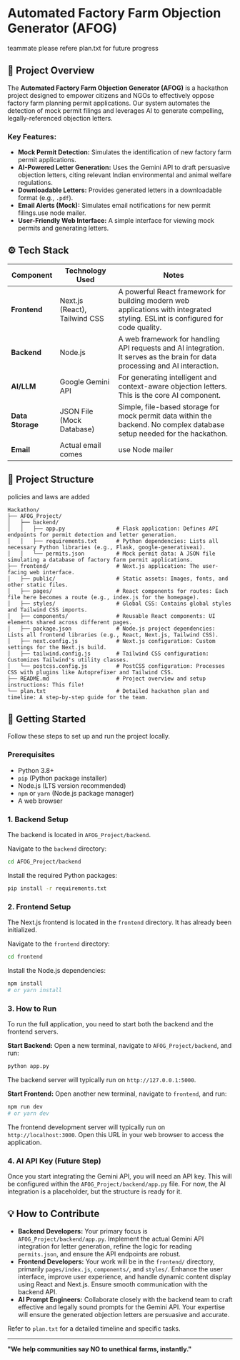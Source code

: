 # Automated Factory Farm Objection Generator (AFOG)

teammate please refere plan.txt for future progress

## 🚀 Project Overview

The **Automated Factory Farm Objection Generator (AFOG)** is a hackathon project designed to empower citizens and NGOs to effectively oppose factory farm planning permit applications. Our system automates the detection of mock permit filings and leverages AI to generate compelling, legally-referenced objection letters.

### Key Features:
*   **Mock Permit Detection:** Simulates the identification of new factory farm permit applications.
*   **AI-Powered Letter Generation:** Uses the Gemini API to draft persuasive objection letters, citing relevant Indian environmental and animal welfare regulations.
*   **Downloadable Letters:** Provides generated letters in a downloadable format (e.g., `.pdf`).
*   **Email Alerts (Mock):** Simulates email notifications for new permit filings.use node mailer.
*   **User-Friendly Web Interface:** A simple interface for viewing mock permits and generating letters.

## ⚙️ Tech Stack

| Component     | Technology Used               | Notes                                                              |
|---------------|-------------------------------|--------------------------------------------------------------------|
| **Frontend**  | Next.js (React), Tailwind CSS | A powerful React framework for building modern web applications with integrated styling. ESLint is configured for code quality. |
| **Backend**   | Node.js        | A web framework for handling API requests and AI integration. It serves as the brain for data processing and AI interaction. |
| **AI/LLM**    | Google Gemini API             | For generating intelligent and context-aware objection letters. This is the core AI component. |
| **Data Storage**| JSON File (Mock Database)     | Simple, file-based storage for mock permit data within the backend. No complex database setup needed for the hackathon. |
| **Email**     | Actual email comes  | use Node mailer  | For simulating email alerts . |

## 📂 Project Structure
policies and laws are added
```
Hackathon/
├── AFOG_Project/
│   ├── backend/
│   │   ├── app.py                # Flask application: Defines API endpoints for permit detection and letter generation.
│   │   ├── requirements.txt      # Python dependencies: Lists all necessary Python libraries (e.g., Flask, google-generativeai).
│   │   └── permits.json          # Mock permit data: A JSON file simulating a database of factory farm permit applications.
├── frontend/                     # Next.js application: The user-facing web interface.
│   ├── public/                   # Static assets: Images, fonts, and other static files.
│   ├── pages/                    # React components for routes: Each file here becomes a route (e.g., index.js for the homepage).
│   ├── styles/                   # Global CSS: Contains global styles and Tailwind CSS imports.
│   ├── components/               # Reusable React components: UI elements shared across different pages.
│   ├── package.json              # Node.js project dependencies: Lists all frontend libraries (e.g., React, Next.js, Tailwind CSS).
│   ├── next.config.js            # Next.js configuration: Custom settings for the Next.js build.
│   ├── tailwind.config.js        # Tailwind CSS configuration: Customizes Tailwind's utility classes.
│   └── postcss.config.js         # PostCSS configuration: Processes CSS with plugins like Autoprefixer and Tailwind CSS.
├── README.md                     # Project overview and setup instructions: This file!
└── plan.txt                      # Detailed hackathon plan and timeline: A step-by-step guide for the team.
```

## 🚀 Getting Started

Follow these steps to set up and run the project locally.

### Prerequisites

*   Python 3.8+
*   `pip` (Python package installer)
*   Node.js (LTS version recommended)
*   `npm` or `yarn` (Node.js package manager)
*   A web browser

### 1. Backend Setup

The backend is located in `AFOG_Project/backend`.

Navigate to the `backend` directory:
```bash
cd AFOG_Project/backend
```

Install the required Python packages:
```bash
pip install -r requirements.txt
```

### 2. Frontend Setup

The Next.js frontend is located in the `frontend` directory. It has already been initialized.

Navigate to the `frontend` directory:
```bash
cd frontend
```

Install the Node.js dependencies:
```bash
npm install
# or yarn install
```

### 3. How to Run

To run the full application, you need to start both the backend and the frontend servers.

**Start Backend:**
Open a new terminal, navigate to `AFOG_Project/backend`, and run:
```bash
python app.py
```
The backend server will typically run on `http://127.0.0.1:5000`.

**Start Frontend:**
Open another new terminal, navigate to `frontend`, and run:
```bash
npm run dev
# or yarn dev
```
The frontend development server will typically run on `http://localhost:3000`. Open this URL in your web browser to access the application.

### 4. AI API Key (Future Step)

Once you start integrating the Gemini API, you will need an API key. This will be configured within the `AFOG_Project/backend/app.py` file. For now, the AI integration is a placeholder, but the structure is ready for it.

## 💡 How to Contribute

*   **Backend Developers:** Your primary focus is `AFOG_Project/backend/app.py`. Implement the actual Gemini API integration for letter generation, refine the logic for reading `permits.json`, and ensure the API endpoints are robust.
*   **Frontend Developers:** Your work will be in the `frontend/` directory, primarily `pages/index.js`, `components/`, and `styles/`. Enhance the user interface, improve user experience, and handle dynamic content display using React and Next.js. Ensure smooth communication with the backend API.
*   **AI Prompt Engineers:** Collaborate closely with the backend team to craft effective and legally sound prompts for the Gemini API. Your expertise will ensure the generated objection letters are persuasive and accurate.

Refer to `plan.txt` for a detailed timeline and specific tasks.

---

**"We help communities say NO to unethical farms, instantly."**
